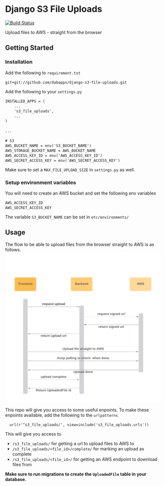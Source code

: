 Django S3 File Uploads
===================
[![Build Status](https://travis-ci.com/dabapps/django-s3-file-uploads.svg?token=k7ApnEQbpXLoWVm5Bc9o&branch=master)](https://travis-ci.com/dabapps/django-s3-file-uploads)

Upload files to AWS - straight from the browser

## Getting Started

### Installation

Add the following to `requirement.txt`

    git+git://github.com/dabapps/django-s3-file-uploads.git


Add the following to your `settings.py`

    INSTALLED_APPS = (
        ...
        's3_file_uploads',
        ...
    )

    ...

    # S3
    AWS_BUCKET_NAME = env('S3_BUCKET_NAME')
    AWS_STORAGE_BUCKET_NAME = AWS_BUCKET_NAME
    AWS_ACCESS_KEY_ID = env('AWS_ACCESS_KEY_ID')
    AWS_SECRET_ACCESS_KEY = env('AWS_SECRET_ACCESS_KEY')

Make sure to set a `MAX_FILE_UPLOAD_SIZE` in `settings.py` as well.

### Setup environment variables

You will need to create an AWS bucket and set the following env variables

```
AWS_ACCESS_KEY_ID
AWS_SECRET_ACCESS_KEY
```

The variable `S3_BUCKET_NAME` can be set in `etc/environments/`

## Usage
The flow to be able to upload files from the browser straight to AWS is as follows.
![Flow S3 file uploads](images/flow-s3-file-uploads.png)

This repo will give you access to some useful enpoints.
To make these enpoints available, add the following to the `urlpatterns`
```
  url(r'^s3_file_uploads/', view=include('s3_file_uploads.urls'))
```
This will give you access to
  - `/s3_file_uploads/` for getting a url to upload files to AWS to
  - `/s3_file_uploads/<file_id>/complete/` for marking an upload as complete
  - `/s3_file_uploads/<file_id>/` for getting an AWS endpoint to download files from

**Make sure to run migrations to create the `UploadedFile` table in your database.**
